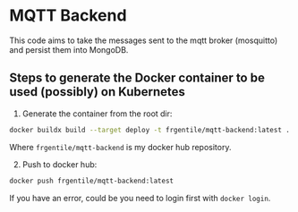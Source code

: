 # MQTT Backend

This code aims to take the messages sent to the mqtt broker (mosquitto) and persist them into MongoDB.

## Steps to generate the Docker container to be used (possibly) on Kubernetes

1. Generate the container from the root dir:
```bash
docker buildx build --target deploy -t frgentile/mqtt-backend:latest .
```

Where `frgentile/mqtt-backend` is my docker hub repository.

2. Push to docker hub:
```bash
docker push frgentile/mqtt-backend:latest
```

If you have an error, could be you need to login first with `docker login`.
